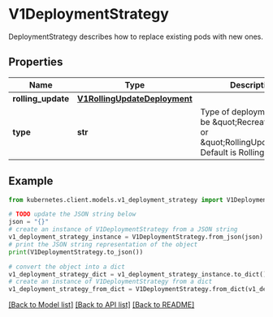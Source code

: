 # V1DeploymentStrategy

DeploymentStrategy describes how to replace existing pods with new ones.

## Properties

Name | Type | Description | Notes
------------ | ------------- | ------------- | -------------
**rolling_update** | [**V1RollingUpdateDeployment**](V1RollingUpdateDeployment.md) |  | [optional] 
**type** | **str** | Type of deployment. Can be \&quot;Recreate\&quot; or \&quot;RollingUpdate\&quot;. Default is RollingUpdate. | [optional] 

## Example

```python
from kubernetes.client.models.v1_deployment_strategy import V1DeploymentStrategy

# TODO update the JSON string below
json = "{}"
# create an instance of V1DeploymentStrategy from a JSON string
v1_deployment_strategy_instance = V1DeploymentStrategy.from_json(json)
# print the JSON string representation of the object
print(V1DeploymentStrategy.to_json())

# convert the object into a dict
v1_deployment_strategy_dict = v1_deployment_strategy_instance.to_dict()
# create an instance of V1DeploymentStrategy from a dict
v1_deployment_strategy_from_dict = V1DeploymentStrategy.from_dict(v1_deployment_strategy_dict)
```
[[Back to Model list]](../README.md#documentation-for-models) [[Back to API list]](../README.md#documentation-for-api-endpoints) [[Back to README]](../README.md)


